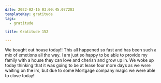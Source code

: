 ```yaml
---
date: 2022-02-16 03:00:45.077283
templateKey: gratitude
tags:
  - gratitude

title: Gratitude 152

---
```


We bought out house today!!  This all happened so fast and has been such
a mix of emotions all the way.  I am just so happy to be able to provide
my family with a house they can love and cherish and grow up in.  We
woke up today thinking that it was going to be at lease four more days
as we were waiting on the irs, but due to some Mortgage company magic we
were able to close today!
